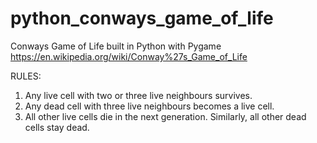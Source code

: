 # python_conways_game_of_life
Conways Game of Life built in Python with Pygame
https://en.wikipedia.org/wiki/Conway%27s_Game_of_Life

RULES:
1. Any live cell with two or three live neighbours survives.
2. Any dead cell with three live neighbours becomes a live cell.
3. All other live cells die in the next generation. Similarly, all other dead cells stay dead.
